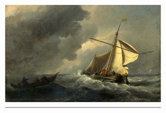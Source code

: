 <p align="center">
 <kbd>
 <img width="700" alt="picture"  src="./assets/pic/ship.jpg">
 </kbd>

</p>

---


